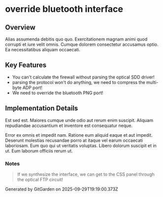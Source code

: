 # override bluetooth interface

## Overview
Alias assumenda debitis quo quo. Exercitationem magnam animi quod corrupti et iure velit omnis. Cumque dolorem consectetur accusamus optio. Ea necessitatibus aliquam occaecati.

## Key Features
- You can't calculate the firewall without parsing the optical SDD driver!
- parsing the protocol won't do anything, we need to compress the multi-byte ADP port!
- We need to override the bluetooth PNG port!

## Implementation Details
Est sed est. Maiores cumque unde odio aut rerum enim suscipit. Aliquam repudiandae accusantium et inventore est consequatur neque.
 Error ex omnis et impedit nam. Ratione eum aliquid eaque et aut impedit. Deserunt molestias recusandae porro at itaque vel earum occaecati laboriosam. Eum quo qui ut veritatis voluptas. Libero dolorum suscipit et in ut. Eum laborum officiis rerum ut.

### Notes
> If we synthesize the interface, we can get to the CSS panel through the optical FTP circuit!

Generated by GitGarden on 2025-09-29T19:19:00.373Z